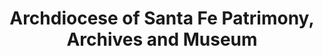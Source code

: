 ---
layout: repo
title: "Archdiocese of Santa Fe Patrimony, Archives and Museum"
id: 24436
permalink: repos/24436/
---